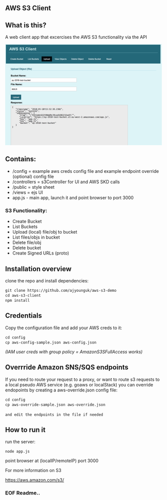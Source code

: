 ## AWS S3 Client

## What is this?
A web client app that excercises the AWS S3 functionality via the API

![Alt text](/screenshots/s3upload.png)

## Contains:
- /config = example aws creds config file and example endpoint override (optional) config file
- /controllers = s3Controller for UI and AWS SKD calls
- /public = style sheet
- /views = ejs UI 
- app.js - main app, launch it and point browser to port 3000


### S3 Functionality:
- Create Bucket
- List Buckets
- Upload (local) file/obj to bucket
- List files/objs in bucket
- Delete file/obj
- Delete bucket
- Create Signed URLs (proto)


## Installation overview
clone the repo and install dependencies:

```
git clone https://github.com/ajyounguk/aws-s3-demo
cd aws-s3-client
npm install
```


## Credentials
Copy the configuration file and add your AWS creds to it:
```
cd config
cp aws-config-sample.json aws-config.json
```
*(IAM user creds with group policy = AmazonS3SFullAccess works)*


## Overrride Amazon SNS/SQS endpoints
If you need to route your request to a proxy, or want to route s3 requests to a local pseudo AWS service (e.g. goaws or localStack) you can override endopoints by creating a aws-override.json config file:
```
cd config
cp aws-override-sample.json aws-override.json

and edit the endpoints in the file if needed
```


## How to run it
run the server:

```
node app.js
```

point browser at (localIP/remoteIP) port 3000

For more information on S3

https://aws.amazon.com/s3/



### EOF Readme..
